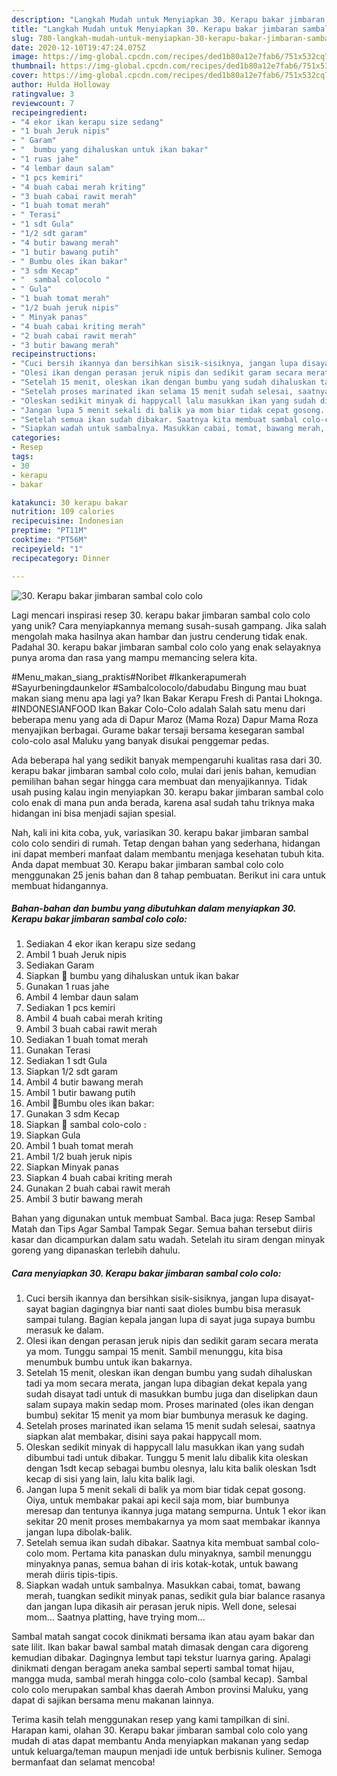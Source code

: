 ```yaml
---
description: "Langkah Mudah untuk Menyiapkan 30. Kerapu bakar jimbaran sambal colo colo yang Bisa Manjain Lidah"
title: "Langkah Mudah untuk Menyiapkan 30. Kerapu bakar jimbaran sambal colo colo yang Bisa Manjain Lidah"
slug: 780-langkah-mudah-untuk-menyiapkan-30-kerapu-bakar-jimbaran-sambal-colo-colo-yang-bisa-manjain-lidah
date: 2020-12-10T19:47:24.075Z
image: https://img-global.cpcdn.com/recipes/ded1b80a12e7fab6/751x532cq70/30-kerapu-bakar-jimbaran-sambal-colo-colo-foto-resep-utama.jpg
thumbnail: https://img-global.cpcdn.com/recipes/ded1b80a12e7fab6/751x532cq70/30-kerapu-bakar-jimbaran-sambal-colo-colo-foto-resep-utama.jpg
cover: https://img-global.cpcdn.com/recipes/ded1b80a12e7fab6/751x532cq70/30-kerapu-bakar-jimbaran-sambal-colo-colo-foto-resep-utama.jpg
author: Hulda Holloway
ratingvalue: 3
reviewcount: 7
recipeingredient:
- "4 ekor ikan kerapu size sedang"
- "1 buah Jeruk nipis"
- " Garam"
- "  bumbu yang dihaluskan untuk ikan bakar"
- "1 ruas jahe"
- "4 lembar daun salam"
- "1 pcs kemiri"
- "4 buah cabai merah kriting"
- "3 buah cabai rawit merah"
- "1 buah tomat merah"
- " Terasi"
- "1 sdt Gula"
- "1/2 sdt garam"
- "4 butir bawang merah"
- "1 butir bawang putih"
- " Bumbu oles ikan bakar"
- "3 sdm Kecap"
- "  sambal colocolo "
- " Gula"
- "1 buah tomat merah"
- "1/2 buah jeruk nipis"
- " Minyak panas"
- "4 buah cabai kriting merah"
- "2 buah cabai rawit merah"
- "3 butir bawang merah"
recipeinstructions:
- "Cuci bersih ikannya dan bersihkan sisik-sisiknya, jangan lupa disayat-sayat bagian dagingnya biar nanti saat dioles bumbu bisa merasuk sampai tulang. Bagian kepala jangan lupa di sayat juga supaya bumbu merasuk ke dalam."
- "Olesi ikan dengan perasan jeruk nipis dan sedikit garam secara merata ya mom. Tunggu sampai 15 menit. Sambil menunggu, kita bisa menumbuk bumbu untuk ikan bakarnya."
- "Setelah 15 menit, oleskan ikan dengan bumbu yang sudah dihaluskan tadi ya mom secara merata, jangan lupa dibagian dekat kepala yang sudah disayat tadi untuk di masukkan bumbu juga dan diselipkan daun salam supaya makin sedap mom. Proses marinated (oles ikan dengan bumbu) sekitar 15 menit ya mom biar bumbunya merasuk ke daging."
- "Setelah proses marinated ikan selama 15 menit sudah selesai, saatnya siapkan alat membakar, disini saya pakai happycall mom."
- "Oleskan sedikit minyak di happycall lalu masukkan ikan yang sudah dibumbui tadi untuk dibakar. Tunggu 5 menit lalu dibalik kita oleskan dengan 1sdt kecap sebagai bumbu olesnya, lalu kita balik oleskan 1sdt kecap di sisi yang lain, lalu kita balik lagi."
- "Jangan lupa 5 menit sekali di balik ya mom biar tidak cepat gosong. Oiya, untuk membakar pakai api kecil saja mom, biar bumbunya meresap dan tentunya ikannya juga matang sempurna. Untuk 1 ekor ikan sekitar 20 menit proses membakarnya ya mom saat membakar ikannya jangan lupa dibolak-balik."
- "Setelah semua ikan sudah dibakar. Saatnya kita membuat sambal colo-colo mom. Pertama kita panaskan dulu minyaknya, sambil menunggu minyaknya panas, semua bahan di iris kotak-kotak, untuk bawang merah diiris tipis-tipis."
- "Siapkan wadah untuk sambalnya. Masukkan cabai, tomat, bawang merah, tuangkan sedikit minyak panas, sedikit gula biar balance rasanya dan jangan lupa dikasih air perasan jeruk nipis. Well done, selesai mom... Saatnya platting, have trying mom..."
categories:
- Resep
tags:
- 30
- kerapu
- bakar

katakunci: 30 kerapu bakar 
nutrition: 109 calories
recipecuisine: Indonesian
preptime: "PT11M"
cooktime: "PT56M"
recipeyield: "1"
recipecategory: Dinner

---
```



![30. Kerapu bakar jimbaran sambal colo colo](https://img-global.cpcdn.com/recipes/ded1b80a12e7fab6/751x532cq70/30-kerapu-bakar-jimbaran-sambal-colo-colo-foto-resep-utama.jpg)

Lagi mencari inspirasi resep 30. kerapu bakar jimbaran sambal colo colo yang unik? Cara menyiapkannya memang susah-susah gampang. Jika salah mengolah maka hasilnya akan hambar dan justru cenderung tidak enak. Padahal 30. kerapu bakar jimbaran sambal colo colo yang enak selayaknya punya aroma dan rasa yang mampu memancing selera kita.

#Menu_makan_siang_praktis#Noribet #Ikankerapumerah #Sayurbeningdaunkelor #Sambalcolocolo/dabudabu Bingung mau buat makan siang menu apa lagi ya? Ikan Bakar Kerapu Fresh di Pantai Lhoknga. #INDONESIANFOOD Ikan Bakar Colo-Colo adalah Salah satu menu dari beberapa menu yang ada di Dapur Maroz (Mama Roza) Dapur Mama Roza menyajikan berbagai. Gurame bakar tersaji bersama kesegaran sambal colo-colo asal Maluku yang banyak disukai penggemar pedas.

Ada beberapa hal yang sedikit banyak mempengaruhi kualitas rasa dari 30. kerapu bakar jimbaran sambal colo colo, mulai dari jenis bahan, kemudian pemilihan bahan segar hingga cara membuat dan menyajikannya. Tidak usah pusing kalau ingin menyiapkan 30. kerapu bakar jimbaran sambal colo colo enak di mana pun anda berada, karena asal sudah tahu triknya maka hidangan ini bisa menjadi sajian spesial.


Nah, kali ini kita coba, yuk, variasikan 30. kerapu bakar jimbaran sambal colo colo sendiri di rumah. Tetap dengan bahan yang sederhana, hidangan ini dapat memberi manfaat dalam membantu menjaga kesehatan tubuh kita. Anda dapat membuat 30. Kerapu bakar jimbaran sambal colo colo menggunakan 25 jenis bahan dan 8 tahap pembuatan. Berikut ini cara untuk membuat hidangannya.

<!--inarticleads1-->

##### Bahan-bahan dan bumbu yang dibutuhkan dalam menyiapkan 30. Kerapu bakar jimbaran sambal colo colo:

1. Sediakan 4 ekor ikan kerapu size sedang
1. Ambil 1 buah Jeruk nipis
1. Sediakan  Garam
1. Siapkan  🌰 bumbu yang dihaluskan untuk ikan bakar
1. Gunakan 1 ruas jahe
1. Ambil 4 lembar daun salam
1. Sediakan 1 pcs kemiri
1. Ambil 4 buah cabai merah kriting
1. Ambil 3 buah cabai rawit merah
1. Sediakan 1 buah tomat merah
1. Gunakan  Terasi
1. Sediakan 1 sdt Gula
1. Siapkan 1/2 sdt garam
1. Ambil 4 butir bawang merah
1. Ambil 1 butir bawang putih
1. Ambil  🍯Bumbu oles ikan bakar:
1. Gunakan 3 sdm Kecap
1. Siapkan  🔪 sambal colo-colo :
1. Siapkan  Gula
1. Ambil 1 buah tomat merah
1. Ambil 1/2 buah jeruk nipis
1. Siapkan  Minyak panas
1. Siapkan 4 buah cabai kriting merah
1. Gunakan 2 buah cabai rawit merah
1. Ambil 3 butir bawang merah


Bahan yang digunakan untuk membuat Sambal. Baca juga: Resep Sambal Matah dan Tips Agar Sambal Tampak Segar. Semua bahan tersebut diiris kasar dan dicampurkan dalam satu wadah. Setelah itu siram dengan minyak goreng yang dipanaskan terlebih dahulu. 

<!--inarticleads2-->

##### Cara menyiapkan 30. Kerapu bakar jimbaran sambal colo colo:

1. Cuci bersih ikannya dan bersihkan sisik-sisiknya, jangan lupa disayat-sayat bagian dagingnya biar nanti saat dioles bumbu bisa merasuk sampai tulang. Bagian kepala jangan lupa di sayat juga supaya bumbu merasuk ke dalam.
1. Olesi ikan dengan perasan jeruk nipis dan sedikit garam secara merata ya mom. Tunggu sampai 15 menit. Sambil menunggu, kita bisa menumbuk bumbu untuk ikan bakarnya.
1. Setelah 15 menit, oleskan ikan dengan bumbu yang sudah dihaluskan tadi ya mom secara merata, jangan lupa dibagian dekat kepala yang sudah disayat tadi untuk di masukkan bumbu juga dan diselipkan daun salam supaya makin sedap mom. Proses marinated (oles ikan dengan bumbu) sekitar 15 menit ya mom biar bumbunya merasuk ke daging.
1. Setelah proses marinated ikan selama 15 menit sudah selesai, saatnya siapkan alat membakar, disini saya pakai happycall mom.
1. Oleskan sedikit minyak di happycall lalu masukkan ikan yang sudah dibumbui tadi untuk dibakar. Tunggu 5 menit lalu dibalik kita oleskan dengan 1sdt kecap sebagai bumbu olesnya, lalu kita balik oleskan 1sdt kecap di sisi yang lain, lalu kita balik lagi.
1. Jangan lupa 5 menit sekali di balik ya mom biar tidak cepat gosong. Oiya, untuk membakar pakai api kecil saja mom, biar bumbunya meresap dan tentunya ikannya juga matang sempurna. Untuk 1 ekor ikan sekitar 20 menit proses membakarnya ya mom saat membakar ikannya jangan lupa dibolak-balik.
1. Setelah semua ikan sudah dibakar. Saatnya kita membuat sambal colo-colo mom. Pertama kita panaskan dulu minyaknya, sambil menunggu minyaknya panas, semua bahan di iris kotak-kotak, untuk bawang merah diiris tipis-tipis.
1. Siapkan wadah untuk sambalnya. Masukkan cabai, tomat, bawang merah, tuangkan sedikit minyak panas, sedikit gula biar balance rasanya dan jangan lupa dikasih air perasan jeruk nipis. Well done, selesai mom... Saatnya platting, have trying mom...


Sambal matah sangat cocok dinikmati bersama ikan atau ayam bakar dan sate lilit. Ikan bakar bawal sambal matah dimasak dengan cara digoreng kemudian dibakar. Dagingnya lembut tapi tekstur luarnya garing. Apalagi dinikmati dengan beragam aneka sambal seperti sambal tomat hijau, mangga muda, sambal merah hingga colo-colo (sambal kecap). Sambal colo colo merupakan sambal khas daerah Ambon provinsi Maluku, yang dapat di sajikan bersama menu makanan lainnya. 

Terima kasih telah menggunakan resep yang kami tampilkan di sini. Harapan kami, olahan 30. Kerapu bakar jimbaran sambal colo colo yang mudah di atas dapat membantu Anda menyiapkan makanan yang sedap untuk keluarga/teman maupun menjadi ide untuk berbisnis kuliner. Semoga bermanfaat dan selamat mencoba!
